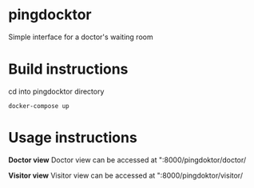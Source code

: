 # pingdocktor
Simple interface for a doctor's waiting room

# Build instructions
cd into pingdocktor directory
```
docker-compose up
```

# Usage instructions

**Doctor view**
Doctor view can be accessed at "<HOST URL>:8000/pingdoktor/doctor/

**Visitor view**
Visitor view can be accessed at "<HOST URL>:8000/pingdoktor/visitor/
